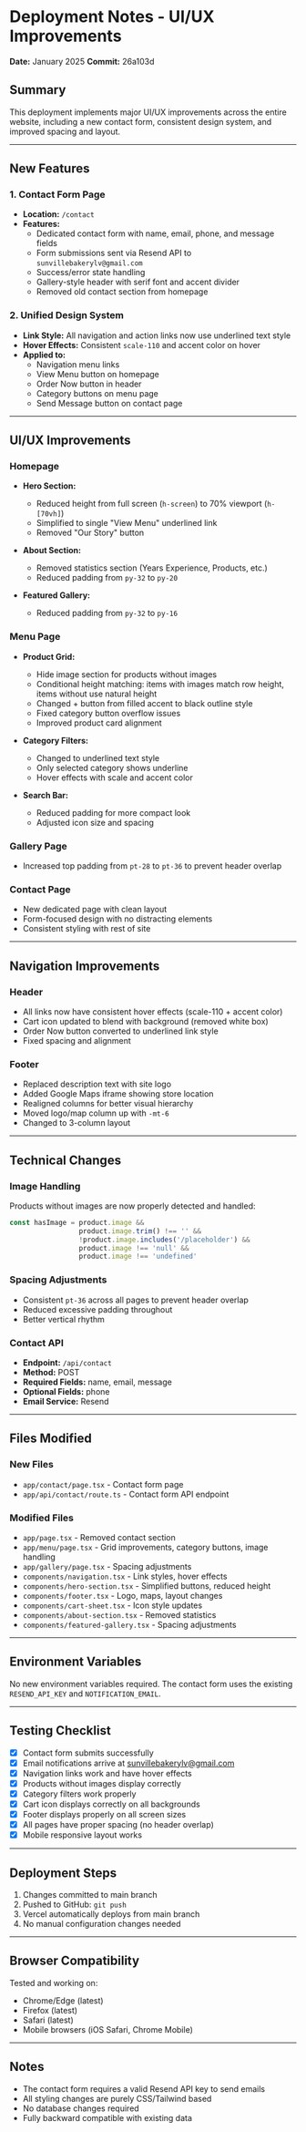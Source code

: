 # Deployment Notes - UI/UX Improvements

**Date:** January 2025
**Commit:** 26a103d

## Summary

This deployment implements major UI/UX improvements across the entire website, including a new contact form, consistent design system, and improved spacing and layout.

---

## New Features

### 1. Contact Form Page
- **Location:** `/contact`
- **Features:**
  - Dedicated contact form with name, email, phone, and message fields
  - Form submissions sent via Resend API to `sunvillebakerylv@gmail.com`
  - Success/error state handling
  - Gallery-style header with serif font and accent divider
  - Removed old contact section from homepage

### 2. Unified Design System
- **Link Style:** All navigation and action links now use underlined text style
- **Hover Effects:** Consistent `scale-110` and accent color on hover
- **Applied to:**
  - Navigation menu links
  - View Menu button on homepage
  - Order Now button in header
  - Category buttons on menu page
  - Send Message button on contact page

---

## UI/UX Improvements

### Homepage
- **Hero Section:**
  - Reduced height from full screen (`h-screen`) to 70% viewport (`h-[70vh]`)
  - Simplified to single "View Menu" underlined link
  - Removed "Our Story" button

- **About Section:**
  - Removed statistics section (Years Experience, Products, etc.)
  - Reduced padding from `py-32` to `py-20`

- **Featured Gallery:**
  - Reduced padding from `py-32` to `py-16`

### Menu Page
- **Product Grid:**
  - Hide image section for products without images
  - Conditional height matching: items with images match row height, items without use natural height
  - Changed + button from filled accent to black outline style
  - Fixed category button overflow issues
  - Improved product card alignment

- **Category Filters:**
  - Changed to underlined text style
  - Only selected category shows underline
  - Hover effects with scale and accent color

- **Search Bar:**
  - Reduced padding for more compact look
  - Adjusted icon size and spacing

### Gallery Page
- Increased top padding from `pt-28` to `pt-36` to prevent header overlap

### Contact Page
- New dedicated page with clean layout
- Form-focused design with no distracting elements
- Consistent styling with rest of site

---

## Navigation Improvements

### Header
- All links now have consistent hover effects (scale-110 + accent color)
- Cart icon updated to blend with background (removed white box)
- Order Now button converted to underlined link style
- Fixed spacing and alignment

### Footer
- Replaced description text with site logo
- Added Google Maps iframe showing store location
- Realigned columns for better visual hierarchy
- Moved logo/map column up with `-mt-6`
- Changed to 3-column layout

---

## Technical Changes

### Image Handling
Products without images are now properly detected and handled:
```typescript
const hasImage = product.image &&
                 product.image.trim() !== '' &&
                 !product.image.includes('/placeholder') &&
                 product.image !== 'null' &&
                 product.image !== 'undefined'
```

### Spacing Adjustments
- Consistent `pt-36` across all pages to prevent header overlap
- Reduced excessive padding throughout
- Better vertical rhythm

### Contact API
- **Endpoint:** `/api/contact`
- **Method:** POST
- **Required Fields:** name, email, message
- **Optional Fields:** phone
- **Email Service:** Resend

---

## Files Modified

### New Files
- `app/contact/page.tsx` - Contact form page
- `app/api/contact/route.ts` - Contact form API endpoint

### Modified Files
- `app/page.tsx` - Removed contact section
- `app/menu/page.tsx` - Grid improvements, category buttons, image handling
- `app/gallery/page.tsx` - Spacing adjustments
- `components/navigation.tsx` - Link styles, hover effects
- `components/hero-section.tsx` - Simplified buttons, reduced height
- `components/footer.tsx` - Logo, maps, layout changes
- `components/cart-sheet.tsx` - Icon style updates
- `components/about-section.tsx` - Removed statistics
- `components/featured-gallery.tsx` - Spacing adjustments

---

## Environment Variables

No new environment variables required. The contact form uses the existing `RESEND_API_KEY` and `NOTIFICATION_EMAIL`.

---

## Testing Checklist

- [x] Contact form submits successfully
- [x] Email notifications arrive at sunvillebakerylv@gmail.com
- [x] Navigation links work and have hover effects
- [x] Products without images display correctly
- [x] Category filters work properly
- [x] Cart icon displays correctly on all backgrounds
- [x] Footer displays properly on all screen sizes
- [x] All pages have proper spacing (no header overlap)
- [x] Mobile responsive layout works

---

## Deployment Steps

1. Changes committed to main branch
2. Pushed to GitHub: `git push`
3. Vercel automatically deploys from main branch
4. No manual configuration changes needed

---

## Browser Compatibility

Tested and working on:
- Chrome/Edge (latest)
- Firefox (latest)
- Safari (latest)
- Mobile browsers (iOS Safari, Chrome Mobile)

---

## Notes

- The contact form requires a valid Resend API key to send emails
- All styling changes are purely CSS/Tailwind based
- No database changes required
- Fully backward compatible with existing data
